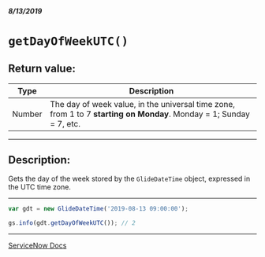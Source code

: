 ##### 8/13/2019
# `getDayOfWeekUTC()`

## Return value:
| Type | Description |
|---|---|
| Number | The day of week value, in the universal time zone, from 1 to 7 **starting on Monday**.  Monday = 1; Sunday = 7, etc. |

---

## Description:
Gets the day of the week stored by the `GlideDateTime` object, expressed in the UTC time zone.

---

```js
var gdt = new GlideDateTime('2019-08-13 09:00:00');

gs.info(gdt.getDayOfWeekUTC()); // 2
```

---

[ServiceNow Docs](https://developer.servicenow.com/app.do#!/api_doc?v=madrid&id=r_ScopedGlideDateTimeGetDayOfWeekUTC)